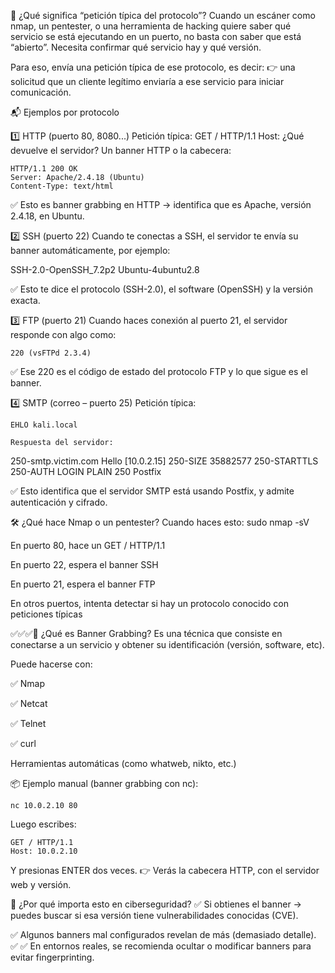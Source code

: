 🧠 ¿Qué significa “petición típica del protocolo”?
Cuando un escáner como nmap, un pentester, o una herramienta de hacking quiere saber qué servicio se está ejecutando en un puerto, no basta con saber que está “abierto”. Necesita confirmar qué servicio hay y qué versión.

Para eso, envía una petición típica de ese protocolo, es decir:
👉 una solicitud que un cliente legítimo enviaría a ese servicio para iniciar comunicación.

📬 Ejemplos por protocolo

1️⃣ HTTP (puerto 80, 8080...)
Petición típica:
    GET / HTTP/1.1
    Host: <IP>
¿Qué devuelve el servidor?
Un banner HTTP o la cabecera:

    HTTP/1.1 200 OK
    Server: Apache/2.4.18 (Ubuntu)
    Content-Type: text/html

✅ Esto es banner grabbing en HTTP → identifica que es Apache, versión 2.4.18, en Ubuntu.

2️⃣ SSH (puerto 22)
Cuando te conectas a SSH, el servidor te envía su banner automáticamente, por ejemplo:
    
SSH-2.0-OpenSSH_7.2p2 Ubuntu-4ubuntu2.8
 
 ✅ Esto te dice el protocolo (SSH-2.0), el software (OpenSSH) y la versión exacta.

3️⃣ FTP (puerto 21)
Cuando haces conexión al puerto 21, el servidor responde con algo como:

    220 (vsFTPd 2.3.4)
✅ Ese 220 es el código de estado del protocolo FTP y lo que sigue es el banner.

4️⃣ SMTP (correo – puerto 25)
Petición típica:

    EHLO kali.local

    Respuesta del servidor:
    
250-smtp.victim.com Hello [10.0.2.15]
250-SIZE 35882577
250-STARTTLS
250-AUTH LOGIN PLAIN
250 Postfix

✅ Esto identifica que el servidor SMTP está usando Postfix, y admite autenticación y cifrado.


🛠️ ¿Qué hace Nmap o un pentester?
Cuando haces esto:
    sudo nmap -sV <IP>

En puerto 80, hace un GET / HTTP/1.1

En puerto 22, espera el banner SSH

En puerto 21, espera el banner FTP

En otros puertos, intenta detectar si hay un protocolo conocido con peticiones típicas


✅✅✅🧾 ¿Qué es Banner Grabbing?
Es una técnica que consiste en conectarse a un servicio y obtener su identificación (versión, software, etc).

Puede hacerse con:

✅ Nmap

✅ Netcat

✅ Telnet

✅ curl

Herramientas automáticas (como whatweb, nikto, etc.)

📦 Ejemplo manual (banner grabbing con nc):

    nc 10.0.2.10 80

Luego escribes:

    GET / HTTP/1.1
    Host: 10.0.2.10

Y presionas ENTER dos veces.
👉 Verás la cabecera HTTP, con el servidor web y versión.

📌 ¿Por qué importa esto en ciberseguridad?
✅ Si obtienes el banner → puedes buscar si esa versión tiene vulnerabilidades conocidas (CVE).

✅ Algunos banners mal configurados revelan de más (demasiado detalle).
✅
✅ En entornos reales, se recomienda ocultar o modificar banners para evitar fingerprinting.

